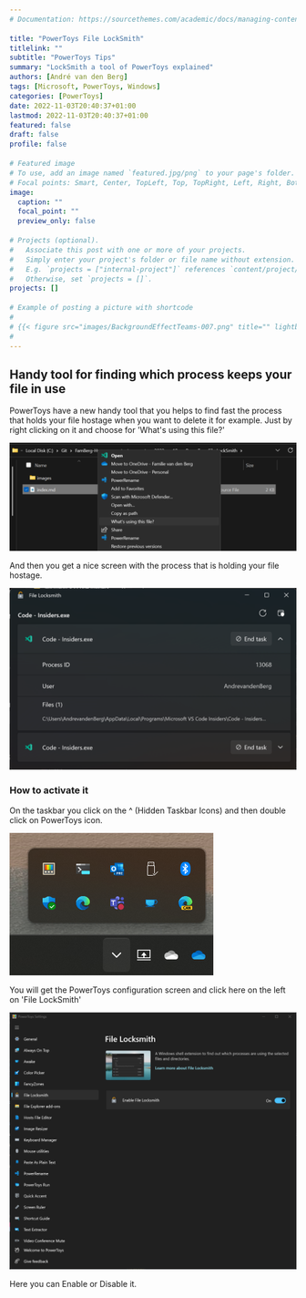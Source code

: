 ```yaml
---
# Documentation: https://sourcethemes.com/academic/docs/managing-content/

title: "PowerToys File LockSmith"
titlelink: ""
subtitle: "PowerToys Tips"
summary: "LockSmith a tool of PowerToys explained"
authors: [André van den Berg]
tags: [Microsoft, PowerToys, Windows]
categories: [PowerToys]
date: 2022-11-03T20:40:37+01:00
lastmod: 2022-11-03T20:40:37+01:00
featured: false
draft: false
profile: false

# Featured image
# To use, add an image named `featured.jpg/png` to your page's folder.
# Focal points: Smart, Center, TopLeft, Top, TopRight, Left, Right, BottomLeft, Bottom, BottomRight.
image:
  caption: ""
  focal_point: ""
  preview_only: false

# Projects (optional).
#   Associate this post with one or more of your projects.
#   Simply enter your project's folder or file name without extension.
#   E.g. `projects = ["internal-project"]` references `content/project/deep-learning/index.md`.
#   Otherwise, set `projects = []`.
projects: []

# Example of posting a picture with shortcode
#
# {{< figure src="images/BackgroundEffectTeams-007.png" title="" lightbox="true" >}}
#
---
```


## Handy tool for finding which process keeps your file in use

PowerToys have a new handy tool that you helps to find fast the process that holds your file hostage when you want to delete it for example. Just by right clicking on it and choose for 'What's using this file?'

![File-LockSmith-002](images/File-LockSmith-002.png "File-LockSmith-002")

And then you get a nice screen with the process that is holding your file hostage.

![File-LockSmith-001](images/File-LockSmith-001.png "File-LockSmith-001")

### How to activate it

On the taskbar you click on the ^ (Hidden Taskbar Icons) and then double click on PowerToys icon.

![File-LockSmith-004](images/File-LockSmith-004.png "File-LockSmith-004")

You will get the PowerToys configuration screen and click here on the left on 'File LockSmith'

![File-LockSmith-003](images/File-LockSmith-003.png "File-LockSmith-003")

Here you can Enable or Disable it.
